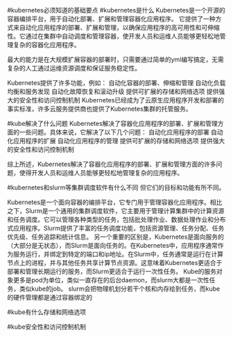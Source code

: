 #kubernetes必须知道的基础要点
#kubernetes是什么
Kubernetes是一个开源的容器编排平台，用于自动化部署、扩展和管理容器化应用程序。
它提供了一种方式来自动化应用程序的部署、扩展和管理，以确保应用程序的高可用性和可伸缩性。它通过在集群中自动调度和管理容器，使开发人员和运维人员能够更轻松地管理复杂的容器化应用程序。

最大的能力是在大规模扩展容器的部署时，只需要通过简单的yml编写搞定，无需复杂的人工通过运维资源调度和保证服务稳定性。

Kubernetes提供了许多功能，例如：
自动化容器的部署、伸缩和管理
自动化负载均衡和服务发现
自动化故障恢复和滚动升级
提供可扩展的存储和网络选项
提供强大的安全性和访问控制机制
Kubernetes已经成为了云原生应用程序开发和部署的事实标准，许多云服务提供商也提供了Kubernetes集群的托管服务。

#kube解决了什么问题
Kubernetes解决了容器化应用程序的部署、扩展和管理方面的一些问题。具体来说，它解决了以下几个问题：
自动化应用程序的部署
自动化应用程序的扩展
自动化应用程序的管理
提供可扩展的存储和网络选项
提供强大的安全性和访问控制机制

综上所述，Kubernetes解决了容器化应用程序的部署、扩展和管理方面的许多问题，使得开发人员和运维人员能够更轻松地管理复杂的应用程序。

#kubernetes和slurm等集群调度软件有什么不同
但它们的目标和功能有所不同。

Kubernetes是一个面向容器的编排平台，它专门用于管理容器化应用程序。相比之下，Slurm是一个通用的集群调度软件，它主要用于管理计算集群中的计算资源和任务调度。它可以管理各种类型的任务，包括批处理作业、数据处理作业和分布式应用程序。Slurm提供了丰富的任务调度功能，包括资源管理、任务分配、任务优先级、任务追踪和统计信息。
另一个重要的区别是，Kubernetes是面向服务的（大部分是无状态），而Slurm是面向任务的。在Kubernetes中，应用程序通常作为服务运行，并绑定到特定的端口和ip地址。在Slurm中，任务通常是运行在计算节点上的进程，并与其他任务共享计算节点资源。这意味着Kubernetes更适合于部署和管理长期运行的服务，而Slurm更适合于运行一次性任务。
Kube的服务对象更多是pod为单位，类似一直存在的后台daemon，而slurm大都是一次性任务，类似kube的job。
slurm会把物理机划分若干个核和内存给到任务，而kube的硬件管理都是通过容器绑定的

#kube有什么存储和网络选项

#kube安全性和访问控制机制